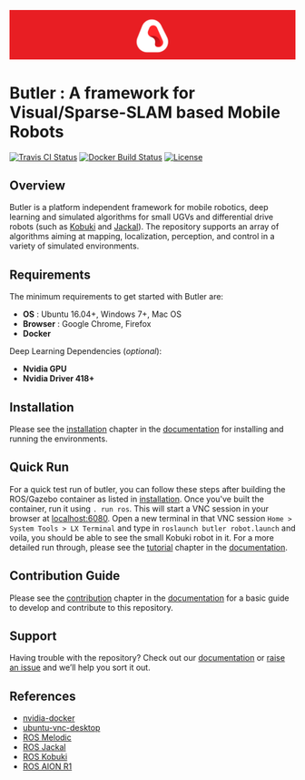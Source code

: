 ![Image](docs/img/logo.png)

# Butler : A framework for Visual/Sparse-SLAM based Mobile Robots
[![Travis CI Status](https://travis-ci.com/sahibdhanjal/butler.svg?token=sv3o6a8nfkBezqZhmnpy&branch=master)](https://travis-ci.com/sahibdhanjal/butler)
[![Docker Build Status](https://img.shields.io/docker/cloud/build/shinsumicco/openvslam.svg)](https://hub.docker.com/r/shinsumicco/openvslam)
[![License](https://img.shields.io/badge/license-GPLv3-orange)](https://opensource.org/licenses/GPL-3.0)

## Overview
Butler is a platform independent framework for mobile robotics, deep learning and simulated algorithms for small UGVs and differential drive robots (such as [Kobuki](http://kobuki.yujinrobot.com/about2/) and [Jackal](https://clearpathrobotics.com/jackal-small-unmanned-ground-vehicle/)). The repository supports an array of algorithms aiming at mapping, localization, perception, and control in a variety of simulated environments.

## Requirements
The minimum requirements to get started with Butler are:
* **OS** : Ubuntu 16.04+, Windows 7+, Mac OS 
* **Browser** : Google Chrome, Firefox
* **Docker**

Deep Learning Dependencies (_optional_):
* **Nvidia GPU**
* **Nvidia Driver 418+**

## Installation
Please see the [installation](docs/Installation.md) chapter in the [documentation](https://sahibdhanjal.github.io/butler/) for installing and running the environments.

## Quick Run
For a quick test run of butler, you can follow these steps after building the ROS/Gazebo container as listed in [installation](docs/Installation.md). Once you've built the container, run it using `. run ros`. This will start a VNC session in your browser at [localhost:6080](http://localhost:6080/). Open a new terminal in that VNC session `Home > System Tools > LX Terminal` and type in `roslaunch butler robot.launch` and voila, you should be able to see the small Kobuki robot in it. For a more detailed run through, please see the [tutorial](docs/Tutorial.md) chapter in the [documentation](https://sahibdhanjal.github.io/butler/).

## Contribution Guide
Please see the [contribution](docs/Contribution.md) chapter in the [documentation](https://sahibdhanjal.github.io/butler/) for a basic guide to develop and contribute to this repository.

## Support
Having trouble with the repository? Check out our [documentation](https://sahibdhanjal.github.io/butler/) or [raise an issue](https://github.com/sahibdhanjal/butler/issues) and we’ll help you sort it out.

## References
* [nvidia-docker](https://github.com/NVIDIA/nvidia-docker)
* [ubuntu-vnc-desktop](https://hub.docker.com/r/dorowu/ubuntu-desktop-lxde-vnc)
* [ROS Melodic](http://wiki.ros.org/melodic)
* [ROS Jackal](http://wiki.ros.org/jackal_description)
* [ROS Kobuki](https://github.com/yujinrobot/kobuki)
* [ROS AION R1](https://github.com/aionrobotics)